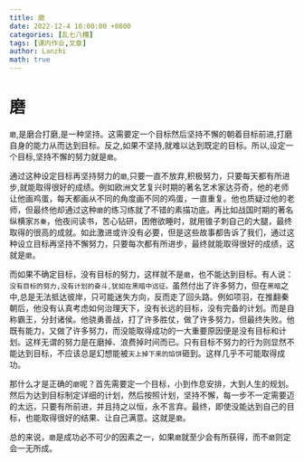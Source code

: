 ```yaml
---
title: 磨
date: 2022-12-4 10:00:00 +0800
categories: [乱七八糟]
tags: [课内作业,文章]
author: Lanzhi
math: true
---
```


# 磨

​	`磨`,是磨合打磨,是一种坚持。这需要定一个目标然后坚持不懈的朝着目标前进,打磨自身的能力从而达到目标。反之,如果不坚持,就难以达到既定的目标。所以,设定一个目标,坚持不懈的努力就是`磨`。

​	通过这种设定目标再坚持努力的`磨`,只要一直不放弃,积极努力，只要每天都有所进步,就能取得很好的成绩。例如欧洲文艺复兴时期的著名艺术家达芬奇，他的老师让他画鸡蛋，每天都画从不同的角度画不同的鸡蛋，一直重复。他也质疑过他的老师，但最终他却通过这种`磨`的练习练就了不错的素描功底。再比如战国时期的著名纵横家`苏秦`，他夜间读书，苦心钻研，困倦欲睡时，就用锥子刺自己的大腿，最终取得的很高的成就。如此激进或许没有必要，但是这些故事都告诉了我们，通过这种设立目标再坚持不懈努力，只要每次都有所进步，最终就能取得很好的成绩，这就是`磨`。

​	而如果不确定目标，没有目标的努力，这样就不是`磨`，也不能达到目标。有人说：`没有目标的努力,没有计划的奋斗,犹如在黑暗中远征。`虽然付出了许多努力，但在`黑暗`之中,总是无法抵达彼岸，只可能迷失方向，反而走了回头路。例如项羽，在推翻秦朝后，他没有认真考虑如何治理天下，没有长远的目标，没有完备的计划。而是自称霸王，分封诸侯。他骁勇善战，打了许多胜仗，做了许多努力，但最终失败。他既有能力，又做了许多努力，而没能取得成功的一大重要原因便是没有目标和计划。这样无谓的努力是在磨掉、浪费掉时间而已。只有目标不努力的行为则显然不能达到目标，不应该总是幻想能被`天上掉下来的馅饼`砸到。这样几乎不可能取得成功。

​	那什么才是正确的`磨`呢？首先需要定一个目标，小到作息安排，大到人生的规划。然后为达到目标制定详细的计划，然后按照计划，坚持不懈，每一步不一定需要迈的太远，只要有所前进，并且持之以恒，永不言弃。最终，即使没能达到自己的目标，也能取得很好的结果、让自己满意。这就是`磨`。

​	总的来说，`磨`是成功必不可少的因素之一，如果`磨`就至少会有所获得，而不`磨`则定会一无所成。